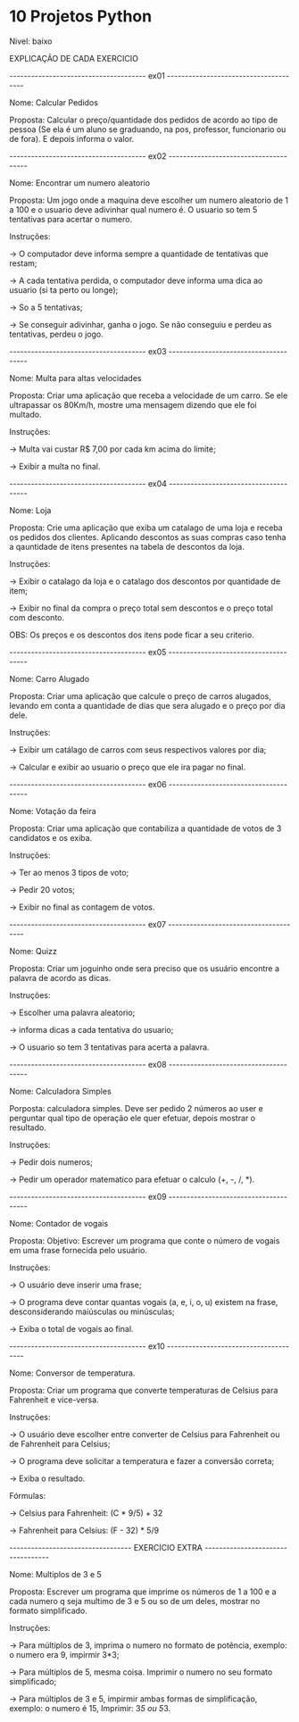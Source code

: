 # 10 Projetos Python 

Nivel: baixo

EXPLICAÇÃO DE CADA EXERCICIO

-------------------------------------- ex01 --------------------------------------

Nome: Calcular Pedidos

Proposta: Calcular o preço/quantidade dos pedidos de acordo ao tipo de pessoa (Se ela é um aluno se graduando, na pos, professor, funcionario ou de fora). E depois informa o valor.

-------------------------------------- ex02 --------------------------------------

Nome: Encontrar um numero aleatorio

Proposta: Um jogo onde a maquina deve escolher um numero aleatorio de 1 a 100 e o usuario deve adivinhar qual numero é. O usuario so tem 5 tentativas para acertar o numero.

Instruções:

-> O computador deve informa sempre a quantidade de tentativas que restam;

-> A cada tentativa perdida, o computador deve informa uma dica ao usuario (si ta perto ou longe);

-> So a 5 tentativas;

-> Se conseguir adivinhar, ganha o jogo. Se não conseguiu e perdeu as tentativas, perdeu o jogo.

-------------------------------------- ex03 --------------------------------------

Nome: Multa para altas velocidades

Proposta: Criar uma aplicação que receba a velocidade de um carro. Se ele ultrapassar os 80Km/h, mostre uma mensagem dizendo que ele foi multado.

Instruções:

-> Multa vai custar R$ 7,00 por cada km acima do limite;

-> Exibir a multa no final.

-------------------------------------- ex04 --------------------------------------

Nome: Loja

Proposta: Crie uma aplicação que exiba um catalago de uma loja e receba os pedidos dos clientes. Aplicando descontos as suas compras caso tenha a qauntidade de itens presentes na tabela de descontos da loja.

Instruções:

-> Exibir o catalago da loja e o catalago dos descontos por quantidade de item;

-> Exibir no final da compra o preço total sem descontos e o preço total com desconto.

OBS: Os preços e os descontos dos itens pode ficar a seu criterio.

-------------------------------------- ex05 --------------------------------------

Nome: Carro Alugado

Proposta: Criar uma aplicação que calcule o preço de carros alugados, levando em conta a quantidade de dias que sera alugado e o preço por dia dele.

Instruções:

-> Exibir um catálago de carros com seus respectivos valores por dia;

-> Calcular e exibir ao usuario o preço que ele ira pagar no final.

-------------------------------------- ex06 --------------------------------------

Nome: Votação da feira

Proposta: Criar uma aplicação que contabiliza a quantidade de votos de 3 candidatos e os exiba.

Instruções:

-> Ter ao menos 3 tipos de voto;

-> Pedir 20 votos;

-> Exibir no final as contagem de votos.

-------------------------------------- ex07 --------------------------------------

Nome: Quizz

Proposta: Criar um joguinho onde sera preciso que os usuário encontre a palavra de acordo as dicas.

Instruções:

-> Escolher uma palavra aleatorio;

-> informa dicas a cada tentativa do usuario;

-> O usuario so tem 3 tentativas para acerta a palavra.

-------------------------------------- ex08 --------------------------------------

Nome: Calculadora Simples

Porposta: calculadora simples. Deve ser pedido 2 números ao user e perguntar qual tipo de operação ele quer efetuar, depois mostrar o resultado.

Instruções:

-> Pedir dois numeros;

-> Pedir um operador matematico para efetuar o calculo (+, -, /, *).

-------------------------------------- ex09 --------------------------------------

Nome: Contador de vogais

Proposta: Objetivo: Escrever um programa que conte o número de vogais em uma frase fornecida pelo usuário.

Instruções:

-> O usuário deve inserir uma frase;

-> O programa deve contar quantas vogais (a, e, i, o, u) existem na frase, desconsiderando maiúsculas ou minúsculas;

-> Exiba o total de vogais ao final.

-------------------------------------- ex10 --------------------------------------

Nome: Conversor de temperatura.

Proposta: Criar um programa que converte temperaturas de Celsius para Fahrenheit e vice-versa.

Instruções:

-> O usuário deve escolher entre converter de Celsius para Fahrenheit ou de Fahrenheit para Celsius;

-> O programa deve solicitar a temperatura e fazer a conversão correta;

-> Exiba o resultado.

Fórmulas:

-> Celsius para Fahrenheit: (C * 9/5) + 32

-> Fahrenheit para Celsius: (F - 32) * 5/9

---------------------------------- EXERCICIO EXTRA ----------------------------------

Nome: Multiplos de 3 e 5

Proposta: Escrever um programa que imprime os números de 1 a 100 e a cada numero q seja multimo de 3 e 5 ou so de um deles, mostrar no formato simplificado.

Instruções:

-> Para múltiplos de 3, imprima o numero no formato de potência, exemplo: o numero era 9, impirmir 3*3;

-> Para múltiplos de 5, mesma coisa. Imprimir o numero no seu formato simplificado;

-> Para múltiplos de 3 e 5, impirmir ambas formas de simplificação, exemplo: o numero é 15, Imprimir: 3*5 ou 5*3.